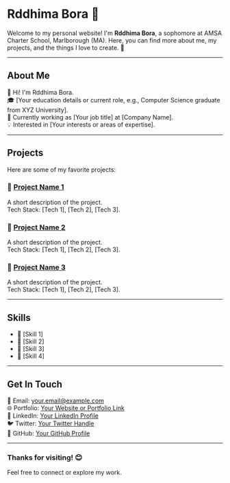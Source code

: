 # Rddhima Bora 🌟

Welcome to my personal website! I'm **Rddhima Bora**, a sophomore at AMSA Charter School, Marlborough (MA). Here, you can find more about me, my projects, and the things I love to create. 🚀

---

## About Me
👋 Hi! I'm Rddhima Bora.  
🎓 [Your education details or current role, e.g., Computer Science graduate from XYZ University].  
💼 Currently working as [Your job title] at [Company Name].  
💡 Interested in [Your interests or areas of expertise].  

---

## Projects
Here are some of my favorite projects:

### 📌 [Project Name 1](#)
A short description of the project.  
Tech Stack: [Tech 1], [Tech 2], [Tech 3].

### 📌 [Project Name 2](#)
A short description of the project.  
Tech Stack: [Tech 1], [Tech 2], [Tech 3].

### 📌 [Project Name 3](#)
A short description of the project.  
Tech Stack: [Tech 1], [Tech 2], [Tech 3].

---

## Skills
- 🌟 [Skill 1]
- 🌟 [Skill 2]
- 🌟 [Skill 3]
- 🌟 [Skill 4]

---

## Get In Touch
📧 Email: [your.email@example.com](mailto:your.email@example.com)  
🌐 Portfolio: [Your Website or Portfolio Link](#)  
💼 LinkedIn: [Your LinkedIn Profile](#)  
🐦 Twitter: [Your Twitter Handle](#)  
📂 GitHub: [Your GitHub Profile](#)  

---

### Thanks for visiting! 😊
Feel free to connect or explore my work.

